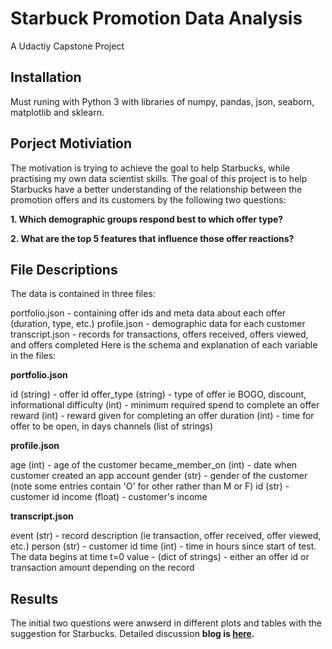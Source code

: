 # Starbuck Promotion Data Analysis
A Udactiy Capstone Project
## Installation
Must runing with Python 3 with libraries of numpy, pandas, json, seaborn, matplotlib and sklearn.

## Porject Motiviation
The motivation is trying to achieve the goal to help Starbucks, while practising my own data scientist skills. The goal of this project is to help Starbucks have a better understanding of the relationship between the promotion offers and its customers by the following two questions:

**1. Which demographic groups respond best to which offer type?**

**2. What are the top 5 features that influence those offer reactions?**

## File Descriptions
The data is contained in three files:

portfolio.json - containing offer ids and meta data about each offer (duration, type, etc.)
profile.json - demographic data for each customer
transcript.json - records for transactions, offers received, offers viewed, and offers completed
Here is the schema and explanation of each variable in the files:

**portfolio.json**

id (string) - offer id
offer_type (string) - type of offer ie BOGO, discount, informational
difficulty (int) - minimum required spend to complete an offer
reward (int) - reward given for completing an offer
duration (int) - time for offer to be open, in days
channels (list of strings)

**profile.json**

age (int) - age of the customer
became_member_on (int) - date when customer created an app account
gender (str) - gender of the customer (note some entries contain 'O' for other rather than M or F)
id (str) - customer id
income (float) - customer's income

**transcript.json**

event (str) - record description (ie transaction, offer received, offer viewed, etc.)
person (str) - customer id
time (int) - time in hours since start of test. The data begins at time t=0
value - (dict of strings) - either an offer id or transaction amount depending on the record

## Results
The initial two questions were anwserd in different plots and tables with the suggestion for Starbucks.  Detailed discussion **blog is [here](https://medium.com/@quanye003/two-things-starbucks-wished-to-know-before-they-send-the-promotion-offers-out-36aceec102b4).**

